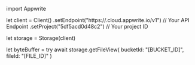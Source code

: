 import Appwrite

let client = Client()
    .setEndpoint("https://<REGION>.cloud.appwrite.io/v1") // Your API Endpoint
    .setProject("5df5acd0d48c2") // Your project ID

let storage = Storage(client)

let byteBuffer = try await storage.getFileView(
    bucketId: "[BUCKET_ID]",
    fileId: "[FILE_ID]"
)


